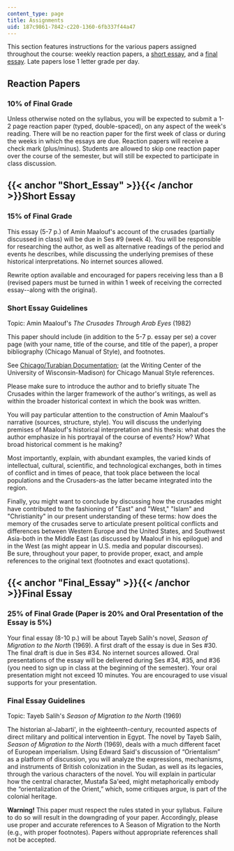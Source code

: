 ```yaml
---
content_type: page
title: Assignments
uid: 187c9861-7842-c220-1360-6fb337f44a47
---
```


This section features instructions for the various papers assigned throughout the course: weekly reaction papers, a [short essay](#Short_Essay), and a [final essay](#Final_Essay). Late papers lose 1 letter grade per day.

Reaction Papers
---------------

### 10% of Final Grade

Unless otherwise noted on the syllabus, you will be expected to submit a 1-2 page reaction paper (typed, double-spaced), on any aspect of the week's reading. There will be no reaction paper for the first week of class or during the weeks in which the essays are due. Reaction papers will receive a check mark (plus/minus). Students are allowed to skip one reaction paper over the course of the semester, but will still be expected to participate in class discussion.

{{< anchor "Short_Essay" >}}{{< /anchor >}}Short Essay
------------------------------------------------------

### 15% of Final Grade

This essay (5-7 p.) of Amin Maalouf's account of the crusades (partially discussed in class) will be due in Ses #9 (week 4). You will be responsible for researching the author, as well as alternative readings of the period and events he describes, while discussing the underlying premises of these historical interpretations. No internet sources allowed.

Rewrite option available and encouraged for papers receiving less than a B (revised papers must be turned in within 1 week of receiving the corrected essay--along with the original).

### Short Essay Guidelines

Topic: Amin Maalouf's _The Crusades Through Arab Eyes_ (1982)

This paper should include (in addition to the 5-7 p. essay per se) a cover page (with your name, title of the course, and title of the paper), a proper bibliography (Chicago Manual of Style), and footnotes.

See [Chicago/Turabian Documentation](https://writing.wisc.edu/handbook/documentation/docchicago/); (at the Writing Center of the University of Wisconsin-Madison) for Chicago Manual Style references.

Please make sure to introduce the author and to briefly situate The Crusades within the larger framework of the author's writings, as well as within the broader historical context in which the book was written.

You will pay particular attention to the construction of Amin Maalouf's narrative (sources, structure, style). You will discuss the underlying premises of Maalouf's historical interpretation and his thesis: what does the author emphasize in his portrayal of the course of events? How? What broad historical comment is he making?

Most importantly, explain, with abundant examples, the varied kinds of intellectual, cultural, scientific, and technological exchanges, both in times of conflict and in times of peace, that took place between the local populations and the Crusaders-as the latter became integrated into the region.

Finally, you might want to conclude by discussing how the crusades might have contributed to the fashioning of "East" and "West," "Islam" and "Christianity" in our present understanding of these terms: how does the memory of the crusades serve to articulate present political conflicts and differences between Western Europe and the United States, and Southwest Asia-both in the Middle East (as discussed by Maalouf in his epilogue) and in the West (as might appear in U.S. media and popular discourses).  
Be sure, throughout your paper, to provide proper, exact, and ample references to the original text (footnotes and exact quotations).

{{< anchor "Final_Essay" >}}{{< /anchor >}}Final Essay
------------------------------------------------------

### 25% of Final Grade (Paper is 20% and Oral Presentation of the Essay is 5%)

Your final essay (8-10 p.) will be about Tayeb Salih's novel, _Season of Migration to the North_ (1969). A first draft of the essay is due in Ses #30. The final draft is due in Ses #34. No internet sources allowed. Oral presentations of the essay will be delivered during Ses #34, #35, and #36 (you need to sign up in class at the beginning of the semester). Your oral presentation might not exceed 10 minutes. You are encouraged to use visual supports for your presentation.

### Final Essay Guidelines

Topic: Tayeb Salih's _Season of Migration to the North_ (1969)

The historian al-Jabarti', in the eighteenth-century, recounted aspects of direct military and political intervention in Egypt. The novel by Tayeb Salih, _Season of Migration to the North_ (1969), deals with a much different facet of European imperialism. Using Edward Said's discussion of “Orientalism” as a platform of discussion, you will analyze the expressions, mechanisms, and instruments of British colonization in the Sudan, as well as its legacies, through the various characters of the novel. You will explain in particular how the central character, Mustafa Sa'eed, might metaphorically embody the “orientalization of the Orient,” which, some critiques argue, is part of the colonial heritage.

**Warning!** This paper must respect the rules stated in your syllabus. Failure to do so will result in the downgrading of your paper. Accordingly, please use proper and accurate references to A Season of Migration to the North (e.g., with proper footnotes). Papers without appropriate references shall not be accepted.